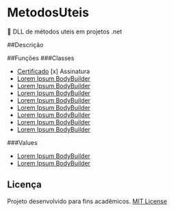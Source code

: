 # MetodosUteis
:octopus:  DLL de métodos uteis em projetos .net

##Descrição


##Funções
###Classes
- [Certificado](Funcoes\Classes\Certificado.cs)
[x] Assinatura
- [Lorem Ipsum BodyBuilder](ipsum-bodybuilder.sublime-snippet)
- [Lorem Ipsum BodyBuilder](ipsum-bodybuilder.sublime-snippet)
- [Lorem Ipsum BodyBuilder](ipsum-bodybuilder.sublime-snippet)
- [Lorem Ipsum BodyBuilder](ipsum-bodybuilder.sublime-snippet)
- [Lorem Ipsum BodyBuilder](ipsum-bodybuilder.sublime-snippet)
- [Lorem Ipsum BodyBuilder](ipsum-bodybuilder.sublime-snippet)
- [Lorem Ipsum BodyBuilder](ipsum-bodybuilder.sublime-snippet)
- [Lorem Ipsum BodyBuilder](ipsum-bodybuilder.sublime-snippet)

###Values
- [Lorem Ipsum BodyBuilder](ipsum-bodybuilder.sublime-snippet)
- [Lorem Ipsum BodyBuilder](ipsum-bodybuilder.sublime-snippet)


## Licença
Projeto desenvolvido para fins acadêmicos.
[MIT License](./LICENSE)
